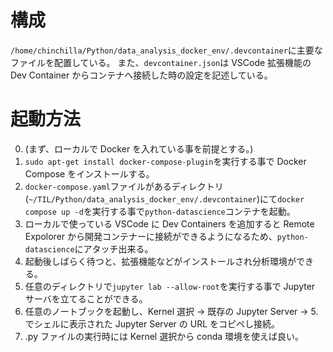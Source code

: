 # 構成

`/home/chinchilla/Python/data_analysis_docker_env/.devcontainer`に主要なファイルを配置している。
また、`devcontainer.json`は VSCode 拡張機能の Dev Container からコンテナへ接続した時の設定を記述している。

# 起動方法

0. (まず、ローカルで Docker を入れている事を前提とする。)
1. `sudo apt-get install docker-compose-plugin`を実行する事で Docker Compose をインストールする。
2. `docker-compose.yaml`ファイルがあるディレクトリ(`~/TIL/Python/data_analysis_docker_env/.devcontainer`)にて`docker compose up -d`を実行する事で`python-datascience`コンテナを起動。
3. ローカルで使っている VSCode に Dev Containers を追加すると Remote Expolorer から開発コンテナーに接続ができるようになるため、`python-datascience`にアタッチ出来る。
4. 起動後しばらく待つと、拡張機能などがインストールされ分析環境ができる。
5. 任意のディレクトリで`jupyter lab --allow-root`を実行する事で Jupyter サーバを立てることができる。
6. 任意のノートブックを起動し、Kernel 選択 → 既存の Jupyter Server → 5.でシェルに表示された Jupyter Server の URL をコピペし接続。
7. .py ファイルの実行時には Kernel 選択から conda 環境を使えば良い。
